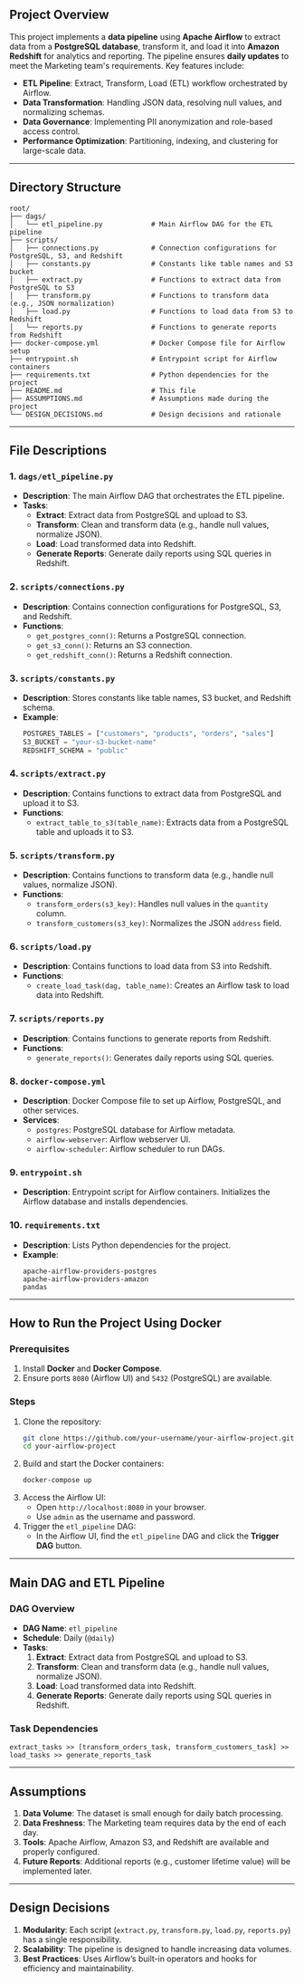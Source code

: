 ## **Project Overview**
This project implements a **data pipeline** using **Apache Airflow** to extract data from a **PostgreSQL database**, transform it, and load it into **Amazon Redshift** for analytics and reporting. The pipeline ensures **daily updates** to meet the Marketing team's requirements. Key features include:
- **ETL Pipeline**: Extract, Transform, Load (ETL) workflow orchestrated by Airflow.
- **Data Transformation**: Handling JSON data, resolving null values, and normalizing schemas.
- **Data Governance**: Implementing PII anonymization and role-based access control.
- **Performance Optimization**: Partitioning, indexing, and clustering for large-scale data.

---

## **Directory Structure**
```
root/
├── dags/
│   └── etl_pipeline.py            # Main Airflow DAG for the ETL pipeline
├── scripts/
│   ├── connections.py             # Connection configurations for PostgreSQL, S3, and Redshift
│   ├── constants.py               # Constants like table names and S3 bucket
│   ├── extract.py                 # Functions to extract data from PostgreSQL to S3
│   ├── transform.py               # Functions to transform data (e.g., JSON normalization)
│   ├── load.py                    # Functions to load data from S3 to Redshift
│   └── reports.py                 # Functions to generate reports from Redshift
├── docker-compose.yml             # Docker Compose file for Airflow setup
├── entrypoint.sh                  # Entrypoint script for Airflow containers
├── requirements.txt               # Python dependencies for the project
├── README.md                      # This file
├── ASSUMPTIONS.md                 # Assumptions made during the project
└── DESIGN_DECISIONS.md            # Design decisions and rationale
```

---

## **File Descriptions**

### **1. `dags/etl_pipeline.py`**
- **Description**: The main Airflow DAG that orchestrates the ETL pipeline.
- **Tasks**:
  - **Extract**: Extract data from PostgreSQL and upload to S3.
  - **Transform**: Clean and transform data (e.g., handle null values, normalize JSON).
  - **Load**: Load transformed data into Redshift.
  - **Generate Reports**: Generate daily reports using SQL queries in Redshift.

### **2. `scripts/connections.py`**
- **Description**: Contains connection configurations for PostgreSQL, S3, and Redshift.
- **Functions**:
  - `get_postgres_conn()`: Returns a PostgreSQL connection.
  - `get_s3_conn()`: Returns an S3 connection.
  - `get_redshift_conn()`: Returns a Redshift connection.

### **3. `scripts/constants.py`**
- **Description**: Stores constants like table names, S3 bucket, and Redshift schema.
- **Example**:
  ```python
  POSTGRES_TABLES = ["customers", "products", "orders", "sales"]
  S3_BUCKET = "your-s3-bucket-name"
  REDSHIFT_SCHEMA = "public"
  ```

### **4. `scripts/extract.py`**
- **Description**: Contains functions to extract data from PostgreSQL and upload it to S3.
- **Functions**:
  - `extract_table_to_s3(table_name)`: Extracts data from a PostgreSQL table and uploads it to S3.

### **5. `scripts/transform.py`**
- **Description**: Contains functions to transform data (e.g., handle null values, normalize JSON).
- **Functions**:
  - `transform_orders(s3_key)`: Handles null values in the `quantity` column.
  - `transform_customers(s3_key)`: Normalizes the JSON `address` field.

### **6. `scripts/load.py`**
- **Description**: Contains functions to load data from S3 into Redshift.
- **Functions**:
  - `create_load_task(dag, table_name)`: Creates an Airflow task to load data into Redshift.

### **7. `scripts/reports.py`**
- **Description**: Contains functions to generate reports from Redshift.
- **Functions**:
  - `generate_reports()`: Generates daily reports using SQL queries.

### **8. `docker-compose.yml`**
- **Description**: Docker Compose file to set up Airflow, PostgreSQL, and other services.
- **Services**:
  - `postgres`: PostgreSQL database for Airflow metadata.
  - `airflow-webserver`: Airflow webserver UI.
  - `airflow-scheduler`: Airflow scheduler to run DAGs.

### **9. `entrypoint.sh`**
- **Description**: Entrypoint script for Airflow containers. Initializes the Airflow database and installs dependencies.

### **10. `requirements.txt`**
- **Description**: Lists Python dependencies for the project.
- **Example**:
  ```
  apache-airflow-providers-postgres
  apache-airflow-providers-amazon
  pandas
  ```

---

## **How to Run the Project Using Docker**

### **Prerequisites**
1. Install **Docker** and **Docker Compose**.
2. Ensure ports `8080` (Airflow UI) and `5432` (PostgreSQL) are available.

### **Steps**
1. Clone the repository:
   ```bash
   git clone https://github.com/your-username/your-airflow-project.git
   cd your-airflow-project
   ```
2. Build and start the Docker containers:
   ```bash
   docker-compose up
   ```
3. Access the Airflow UI:
   - Open `http://localhost:8080` in your browser.
   - Use `admin` as the username and password.
4. Trigger the `etl_pipeline` DAG:
   - In the Airflow UI, find the `etl_pipeline` DAG and click the **Trigger DAG** button.

---

## **Main DAG and ETL Pipeline**

### **DAG Overview**
- **DAG Name**: `etl_pipeline`
- **Schedule**: Daily (`@daily`)
- **Tasks**:
  1. **Extract**: Extract data from PostgreSQL and upload to S3.
  2. **Transform**: Clean and transform data (e.g., handle null values, normalize JSON).
  3. **Load**: Load transformed data into Redshift.
  4. **Generate Reports**: Generate daily reports using SQL queries in Redshift.

### **Task Dependencies**
```
extract_tasks >> [transform_orders_task, transform_customers_task] >> load_tasks >> generate_reports_task
```

---

## **Assumptions**
1. **Data Volume**: The dataset is small enough for daily batch processing.
2. **Data Freshness**: The Marketing team requires data by the end of each day.
3. **Tools**: Apache Airflow, Amazon S3, and Redshift are available and properly configured.
4. **Future Reports**: Additional reports (e.g., customer lifetime value) will be implemented later.

---

## **Design Decisions**
1. **Modularity**: Each script (`extract.py`, `transform.py`, `load.py`, `reports.py`) has a single responsibility.
2. **Scalability**: The pipeline is designed to handle increasing data volumes.
3. **Best Practices**: Uses Airflow’s built-in operators and hooks for efficiency and maintainability.


